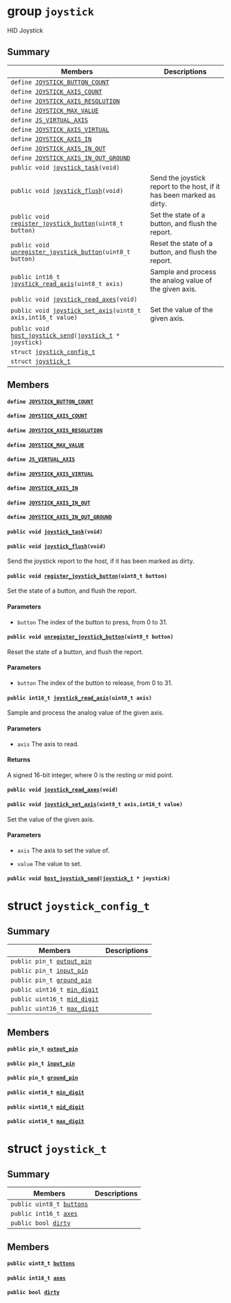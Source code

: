 # group `joystick` 

HID Joystick

## Summary

 Members                        | Descriptions                                
--------------------------------|---------------------------------------------
`define `[`JOYSTICK_BUTTON_COUNT`](#group__joystick_1ga3792c81f5808ad4f30000689ee0f0d07)            | 
`define `[`JOYSTICK_AXIS_COUNT`](#group__joystick_1gab8d61934912a07819f6715ec9e54d32c)            | 
`define `[`JOYSTICK_AXIS_RESOLUTION`](#group__joystick_1gaddb4b3e42ee90269812fd0bd9acf21d8)            | 
`define `[`JOYSTICK_MAX_VALUE`](#group__joystick_1ga7084cc64aa477bb62ef80e4c827ebf93)            | 
`define `[`JS_VIRTUAL_AXIS`](#group__joystick_1gadec5fdc9d76e6bc1360c331276e50e87)            | 
`define `[`JOYSTICK_AXIS_VIRTUAL`](#group__joystick_1ga6ac5611ba2703332430aee9606ac30c8)            | 
`define `[`JOYSTICK_AXIS_IN`](#group__joystick_1ga1e985d1ca9689875587c8148bbcd76d4)            | 
`define `[`JOYSTICK_AXIS_IN_OUT`](#group__joystick_1gaca92c20ad4aba8d78e6d048e9189c745)            | 
`define `[`JOYSTICK_AXIS_IN_OUT_GROUND`](#group__joystick_1gae2e481604075d4b4425d5813a8c0c740)            | 
`public void `[`joystick_task`](#group__joystick_1ga8cfa738eaf345576667029cf64247ec1)`(void)`            | 
`public void `[`joystick_flush`](#group__joystick_1ga74d47db58c2ab483351eb4500f0fdd92)`(void)`            | Send the joystick report to the host, if it has been marked as dirty.
`public void `[`register_joystick_button`](#group__joystick_1ga7045cb2fd5477cd11554275fd4630ef6)`(uint8_t button)`            | Set the state of a button, and flush the report.
`public void `[`unregister_joystick_button`](#group__joystick_1ga7fb173dc8d4b68bf518629517d631576)`(uint8_t button)`            | Reset the state of a button, and flush the report.
`public int16_t `[`joystick_read_axis`](#group__joystick_1ga1d149bcbf0587ef5ad514832cc2014b5)`(uint8_t axis)`            | Sample and process the analog value of the given axis.
`public void `[`joystick_read_axes`](#group__joystick_1ga0b0011c0c3b90ed2ac6581218a081740)`(void)`            | 
`public void `[`joystick_set_axis`](#group__joystick_1ga2d3be63c85914d5de96ad1352fd2ff2b)`(uint8_t axis,int16_t value)`            | Set the value of the given axis.
`public void `[`host_joystick_send`](#group__joystick_1ga3ef94672dc82a59587caa6147304041f)`(`[`joystick_t`](.build/docs/internals/joystick.md#structjoystick__t)` * joystick)`            | 
`struct `[`joystick_config_t`](#structjoystick__config__t) | 
`struct `[`joystick_t`](#structjoystick__t) | 

## Members

#### `define `[`JOYSTICK_BUTTON_COUNT`](#group__joystick_1ga3792c81f5808ad4f30000689ee0f0d07) 

#### `define `[`JOYSTICK_AXIS_COUNT`](#group__joystick_1gab8d61934912a07819f6715ec9e54d32c) 

#### `define `[`JOYSTICK_AXIS_RESOLUTION`](#group__joystick_1gaddb4b3e42ee90269812fd0bd9acf21d8) 

#### `define `[`JOYSTICK_MAX_VALUE`](#group__joystick_1ga7084cc64aa477bb62ef80e4c827ebf93) 

#### `define `[`JS_VIRTUAL_AXIS`](#group__joystick_1gadec5fdc9d76e6bc1360c331276e50e87) 

#### `define `[`JOYSTICK_AXIS_VIRTUAL`](#group__joystick_1ga6ac5611ba2703332430aee9606ac30c8) 

#### `define `[`JOYSTICK_AXIS_IN`](#group__joystick_1ga1e985d1ca9689875587c8148bbcd76d4) 

#### `define `[`JOYSTICK_AXIS_IN_OUT`](#group__joystick_1gaca92c20ad4aba8d78e6d048e9189c745) 

#### `define `[`JOYSTICK_AXIS_IN_OUT_GROUND`](#group__joystick_1gae2e481604075d4b4425d5813a8c0c740) 

#### `public void `[`joystick_task`](#group__joystick_1ga8cfa738eaf345576667029cf64247ec1)`(void)` 

#### `public void `[`joystick_flush`](#group__joystick_1ga74d47db58c2ab483351eb4500f0fdd92)`(void)` 

Send the joystick report to the host, if it has been marked as dirty.

#### `public void `[`register_joystick_button`](#group__joystick_1ga7045cb2fd5477cd11554275fd4630ef6)`(uint8_t button)` 

Set the state of a button, and flush the report.

#### Parameters
* `button` The index of the button to press, from 0 to 31.

#### `public void `[`unregister_joystick_button`](#group__joystick_1ga7fb173dc8d4b68bf518629517d631576)`(uint8_t button)` 

Reset the state of a button, and flush the report.

#### Parameters
* `button` The index of the button to release, from 0 to 31.

#### `public int16_t `[`joystick_read_axis`](#group__joystick_1ga1d149bcbf0587ef5ad514832cc2014b5)`(uint8_t axis)` 

Sample and process the analog value of the given axis.

#### Parameters
* `axis` The axis to read.

#### Returns
A signed 16-bit integer, where 0 is the resting or mid point.

#### `public void `[`joystick_read_axes`](#group__joystick_1ga0b0011c0c3b90ed2ac6581218a081740)`(void)` 

#### `public void `[`joystick_set_axis`](#group__joystick_1ga2d3be63c85914d5de96ad1352fd2ff2b)`(uint8_t axis,int16_t value)` 

Set the value of the given axis.

#### Parameters
* `axis` The axis to set the value of. 

* `value` The value to set.

#### `public void `[`host_joystick_send`](#group__joystick_1ga3ef94672dc82a59587caa6147304041f)`(`[`joystick_t`](.build/docs/internals/joystick.md#structjoystick__t)` * joystick)` 

# struct `joystick_config_t` 

## Summary

 Members                        | Descriptions                                
--------------------------------|---------------------------------------------
`public pin_t `[`output_pin`](#structjoystick__config__t_1a933352102e7001dd3ef32ab30626d5d9) | 
`public pin_t `[`input_pin`](#structjoystick__config__t_1a618b5e95bb730a44349ee0cc0a9ead2b) | 
`public pin_t `[`ground_pin`](#structjoystick__config__t_1a68d0d2868fb6174cd8f5d4e4484e761c) | 
`public uint16_t `[`min_digit`](#structjoystick__config__t_1a58f2a813b3bd682d8e0832901717ae0a) | 
`public uint16_t `[`mid_digit`](#structjoystick__config__t_1aabf753cef243f656f9dcf1f8416cd019) | 
`public uint16_t `[`max_digit`](#structjoystick__config__t_1a5efa9ac6ea984ad8f980cc83dd64215b) | 

## Members

#### `public pin_t `[`output_pin`](#structjoystick__config__t_1a933352102e7001dd3ef32ab30626d5d9) 

#### `public pin_t `[`input_pin`](#structjoystick__config__t_1a618b5e95bb730a44349ee0cc0a9ead2b) 

#### `public pin_t `[`ground_pin`](#structjoystick__config__t_1a68d0d2868fb6174cd8f5d4e4484e761c) 

#### `public uint16_t `[`min_digit`](#structjoystick__config__t_1a58f2a813b3bd682d8e0832901717ae0a) 

#### `public uint16_t `[`mid_digit`](#structjoystick__config__t_1aabf753cef243f656f9dcf1f8416cd019) 

#### `public uint16_t `[`max_digit`](#structjoystick__config__t_1a5efa9ac6ea984ad8f980cc83dd64215b) 

# struct `joystick_t` 

## Summary

 Members                        | Descriptions                                
--------------------------------|---------------------------------------------
`public uint8_t `[`buttons`](#structjoystick__t_1aac061683d3987491e9f2547b1b1aff3d) | 
`public int16_t `[`axes`](#structjoystick__t_1ad27ebfc17a6488794bafecaf2d71eb46) | 
`public bool `[`dirty`](#structjoystick__t_1ad25edacba00e4d0666a9959053b7cc10) | 

## Members

#### `public uint8_t `[`buttons`](#structjoystick__t_1aac061683d3987491e9f2547b1b1aff3d) 

#### `public int16_t `[`axes`](#structjoystick__t_1ad27ebfc17a6488794bafecaf2d71eb46) 

#### `public bool `[`dirty`](#structjoystick__t_1ad25edacba00e4d0666a9959053b7cc10) 

